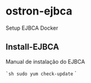 # ostron-ejbca
Setup EJBCA Docker

## Install-EJBCA

Manual de instalação do EJBCA

`` `sh
sudo yum check-update
`` `



 
 
 
